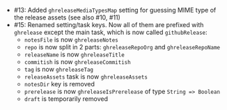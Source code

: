 * #13: Added `ghreleaseMediaTypesMap` setting for guessing MIME type of the release assets (see also #10, #11)
* #15: Renamed setting/task keys. Now all of them are prefixed with `ghrelease` except the main task, which is now called `githubRelease`:
  - `notesFile` is now `ghreleaseNotes`
  - `repo` is now split in 2 parts: `ghreleaseRepoOrg` and `ghreleaseRepoName`
  - `releaseName` is now `ghreleaseTitle`
  - `commitish` is now `ghreleaseCommitish`
  - `tag` is now `ghreleaseTag`
  - `releaseAssets` task is now `ghreleaseAssets`
  - `notesDir` key is removed
  - `prerelease` is now `ghreleaseIsPrerelease` of type `String => Boolean`
  - `draft` is temporarily removed
